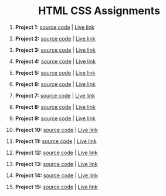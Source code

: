 # <center>HTML CSS Assignments</center>

1. **Project 1:**  [source code](https://github.com/Sduttt/project1) |  [Live link](https://fsjs-assignment1.netlify.app/) 

1. **Project 2:**  [source code](https://github.com/Sduttt/project2) |  [Live link](https://fsjs-assignment2.netlify.app/) 

1. **Project 3:**  [source code](https://github.com/Sduttt/project3) |  [Live link](https://fsjs-assignment3.netlify.app/) 

1. **Project 4:**  [source code](https://github.com/Sduttt/project4) |  [Live link](https://fsjs-assignment4.netlify.app/) 

1. **Project 5:**  [source code](https://github.com/Sduttt/project5) |  [Live link](https://fsjs-assignment5.netlify.app/) 

1. **Project 6:**  [source code](https://github.com/Sduttt/project6) |  [Live link](https://fsjs-assignment6.netlify.app/) 

1. **Project 7:**  [source code](https://github.com/Sduttt/project7) |  [Live link](https://fsjs-assignment7.netlify.app/) 

1. **Project 8:**  [source code](https://github.com/Sduttt/project8) |  [Live link](https://fsjs-assignment8.netlify.app/) 

1. **Project 9:**  [source code](https://github.com/Sduttt/project9) |  [Live link](https://fsjs-assignment9.netlify.app/) 

1. **Project 10:**  [source code](https://github.com/Sduttt/project10) |  [Live link](https://fsjs-assignment10.netlify.app/) 

1. **Project 11:**  [source code](https://github.com/Sduttt/project11) |  [Live link](https://fsjs-assignment11.netlify.app/) 

1. **Project 12:**  [source code](https://github.com/Sduttt/project12) |  [Live link](https://fsjs-assignment12.netlify.app/) 

1. **Project 13:**  [source code](https://github.com/Sduttt/project13) |  [Live link](https://fsjs-assignment13.netlify.app/) 

1. **Project 14:**  [source code](https://github.com/Sduttt/project14) |  [Live link](https://fsjs-assignment14.netlify.app/) 

1. **Project 15:**  [source code](https://github.com/Sduttt/project15) |  [Live link](https://fsjs-assignment15.netlify.app/) 

